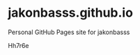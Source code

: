 # jakonbasss.github.io
Personal GitHub Pages site for jakonbasss













































Hh7r6e
